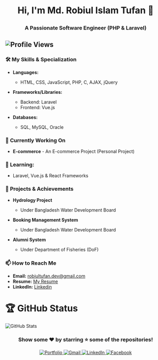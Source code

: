 
# <p align="center">Hi, I'm Md. Robiul Islam Tufan 👋  </p>

### <p align="center">A Passionate Software Engineer (PHP & Laravel)</p>

![Profile Views](https://komarev.com/ghpvc/?username=tufan3&color=blue)
---
### 🛠️ **My Skills & Specialization**  
- **Languages:**  
  - HTML, CSS, JavaScript, PHP, C, AJAX, jQuery  

- **Frameworks/Libraries:**  
  - Backend: Laravel  
  - Frontend: Vue.js  

- **Databases:**  
  - SQL, MySQL, Oracle  

### 🔭 **Currently Working On**  
- **E-commerce** - An E-commerce Project (Personal Project)  


### 🌱 **Learning:**  
- Laravel, Vue.js & React Frameworks  


### 📝 **Projects & Achievements**  
- **Hydrology Project**  
  - Under Bangladesh Water Development Board  

- **Booking Management System**  
  - Under Bangladesh Water Development Board  

- **Alumni System**  
  - Under Department of Fisheries (DoF) 


### 📫 **How to Reach Me**  
- **Email:** robiultufan.dev@gmail.com  
- **Resume:** [My Resume](https://drive.google.com/file/d/1sIyBoaNVQQpJN3oVnYC_ZFveFmJd65_e/view)  
- **LinkedIn:** [Linkedin](https://linkedin.com/in/tufan3)  

# 🏆 **GitHub Status** 
![GitHub Stats](https://github-readme-stats.vercel.app/api?username=tufan3&show_icons=true&theme=radical) 

### <p align="center">Show some ❤️ by starring ⭐ some of the repositories!</p>

<p align="center">
  <a href="https://your-portfolio-link.com" target="_blank">
    <img src="https://img.shields.io/badge/Portfolio-00A98F?style=for-the-badge&logo=Polywork&logoColor=white" alt="Portfolio" />
  </a>
  <a href="mailto:robiultufan.dev@gmail.com" target="_blank">
    <img src="https://img.shields.io/badge/Gmail-D14836?style=for-the-badge&logo=gmail&logoColor=white" alt="Gmail" />
  </a>
  <a href="https://linkedin.com/in/tufan3" target="_blank">
    <img src="https://img.shields.io/badge/LinkedIn-0077B5?style=for-the-badge&logo=linkedin&logoColor=white" alt="LinkedIn" />
  </a>
  <a href="https://facebook.com/your-profile-link" target="_blank">
    <img src="https://img.shields.io/badge/Facebook-1877F2?style=for-the-badge&logo=facebook&logoColor=white" alt="Facebook" />
  </a>
</p>

